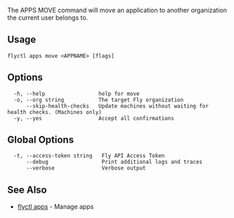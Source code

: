 The APPS MOVE command will move an application to another
organization the current user belongs to.


## Usage
~~~
flyctl apps move <APPNAME> [flags]
~~~

## Options

~~~
  -h, --help                 help for move
  -o, --org string           The target Fly organization
      --skip-health-checks   Update machines without waiting for health checks. (Machines only)
  -y, --yes                  Accept all confirmations
~~~

## Global Options

~~~
  -t, --access-token string   Fly API Access Token
      --debug                 Print additional logs and traces
      --verbose               Verbose output
~~~

## See Also

* [flyctl apps](/docs/flyctl/apps/)	 - Manage apps

